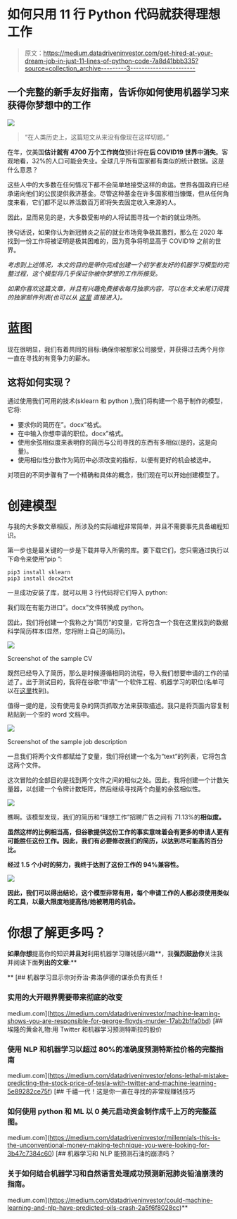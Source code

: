 # 如何只用 11 行 Python 代码就获得理想工作

> 原文：<https://medium.datadriveninvestor.com/get-hired-at-your-dream-job-in-just-11-lines-of-python-code-7a8d41bbb335?source=collection_archive---------3----------------------->

## 一个完整的新手友好指南，告诉你如何使用机器学习来获得你梦想中的工作

![](img/591a6a2a52c0e1b5d414349b97e0bbfd.png)

> “在人类历史上，这篇短文从来没有像现在这样切题。”

在年，仅美国**估计就有 4700 万个工作岗位**预计将在**后 COVID19 世界**中**消失**。客观地看，32%的人口可能会失业。全球几乎所有国家都有类似的统计数据。这是什么意思？

这些人中的大多数在任何情况下都不会简单地接受这样的命运。世界各国政府已经承诺向他们的公民提供救济基金。尽管这种基金在许多国家相当慷慨，但从任何角度来看，它们都不足以养活数百万即将失去固定收入来源的人。

因此，显而易见的是，大多数受影响的人将试图寻找一个新的就业场所。

换句话说，如果你认为新冠肺炎之前的就业市场竞争极其激烈，那么在 2020 年找到一份工作将被证明是极其困难的，因为竞争将明显高于 COVID19 之前的世界。

*考虑到上述情况，本文的目的是带你完成创建一个初学者友好的机器学习模型的完整过程，这个模型将几乎保证你被你梦想的工作所接受。*

*如果你喜欢这篇文章，并且有兴趣免费接收每月独家内容，可以在本文末尾订阅我的独家邮件列表(也可以从* [*这里*](https://bit.ly/filipposmaillist) *直接进入)。*

# 蓝图

现在很明显，我们有着共同的目标:确保你被那家公司接受，并获得过去两个月你一直在寻找的有竞争力的薪水。

## 这将如何实现？

通过使用我们可用的技术(sklearn 和 python ),我们将构建一个易于制作的模型，它将:

*   要求你的简历在”。docx”格式。
*   在中输入你想申请的职位。docx”格式。
*   使用余弦相似度来表明你的简历与公司寻找的东西有多相似(是的，这是向量)。
*   使用相似性分数作为简历中必须改变的指标，以便有更好的机会被选中。

对项目的不同步骤有了一个精确和具体的概念，我们现在可以开始创建模型了。

# 创建模型

与我的大多数文章相反，所涉及的实际编程非常简单，并且不需要事先具备编程知识。

第一步也是最关键的一步是下载并导入所需的库。要下载它们，您只需通过执行以下命令来使用“pip ”:

```
pip3 install sklearn
pip3 install docx2txt
```

一旦成功安装了库，就可以用 3 行代码将它们导入 python:

我们现在有能力进口”。docx”文件转换成 python。

因此，我们将创建一个我称之为“简历”的变量，它将包含一个我在这里找到的数据科学简历样本(显然，您将附上自己的简历)。

![](img/22cc45d51314f7d005f69f59d9b8dfdf.png)

Screenshot of the sample CV

既然已经导入了简历，那么是时候遵循相同的流程，导入我们想要申请的工作的描述了。出于测试目的，我将在谷歌“申请”一个软件工程、机器学习的职位(名单可以在[这里](https://careers.google.com/jobs/results/106621576809456326-software-engineer-machine-learning/?company=Google&company=Google%20Fiber&company=YouTube&employment_type=FULL_TIME&hl=en_US&jlo=en_US&q=software%20engineer&sort_by=relevance)找到)。

值得一提的是，没有使用复杂的网页抓取方法来获取描述。我只是将页面内容复制粘贴到一个空的 word 文档中。

![](img/6c773aed06ef0d6bca7b348711d08535.png)

Screenshot of the sample job description

一旦我们将两个文件都赋给了变量，我们将创建一个名为“text”的列表，它将包含这两个文件。

这次冒险的全部目的是找到两个文件之间的相似之处。因此，我将创建一个计数矢量器，以创建一个令牌计数矩阵，然后继续寻找两个向量的余弦相似性。

![](img/ba90706e069bd18bc859e6e6e981fb2d.png)

瞧啊。该模型发现，我们的简历和“理想工作”招聘广告之间有 71.13%的**相似度。**

**虽然这样的比例相当高，但谷歌提供这份工作的事实意味着会有更多的申请人更有可能胜任这份工作。因此，我们有必要修改我们的简历，以达到尽可能高的百分比。**

**经过 1.5 个小时的努力，我终于达到了这份工作的 94%兼容性。**

**![](img/01156216525c1afcbcaf2b65a2bf4260.png)**

**因此，我们可以得出结论，这个模型非常有用，每个申请工作的人都必须使用类似的工具，以最大限度地提高他/她被聘用的机会。**

# **你想了解更多吗？**

**如果你想**提高你的知识**并且对**利用机器学习赚钱感兴趣**，我**强烈鼓励你**关注我并阅读下面**列出的文章**:**

**[](https://medium.com/datadriveninvestor/machine-learning-shows-you-are-responsible-for-george-floyds-murder-17ab2b1fa0bd) [## 机器学习显示你对乔治·弗洛伊德的谋杀负有责任！

### 实用的大开眼界需要带来彻底的改变

medium.com](https://medium.com/datadriveninvestor/machine-learning-shows-you-are-responsible-for-george-floyds-murder-17ab2b1fa0bd) [](https://medium.com/datadriveninvestor/elons-lethal-mistake-predicting-the-stock-price-of-tesla-with-twitter-and-machine-learning-5e89282ce75f) [## 埃隆的黄金礼物:用 Twitter 和机器学习预测特斯拉的股价

### 使用 NLP 和机器学习以超过 80%的准确度预测特斯拉价格的完整指南

medium.com](https://medium.com/datadriveninvestor/elons-lethal-mistake-predicting-the-stock-price-of-tesla-with-twitter-and-machine-learning-5e89282ce75f) [](https://medium.com/datadriveninvestor/millennials-this-is-the-unconventional-money-making-technique-you-were-looking-for-3b47c7384c60) [## 千禧一代！这是你一直在寻找的非常规赚钱技巧

### 如何使用 python 和 ML 以 0 美元启动资金制作成千上万的完整蓝图。

medium.com](https://medium.com/datadriveninvestor/millennials-this-is-the-unconventional-money-making-technique-you-were-looking-for-3b47c7384c60) [](https://medium.com/datadriveninvestor/could-machine-learning-and-nlp-have-predicted-oils-crash-2a5f6f8028cc) [## 机器学习和 NLP 能预测石油的崩溃吗？

### 关于如何结合机器学习和自然语言处理成功预测新冠肺炎铅油崩溃的指南。

medium.com](https://medium.com/datadriveninvestor/could-machine-learning-and-nlp-have-predicted-oils-crash-2a5f6f8028cc)**